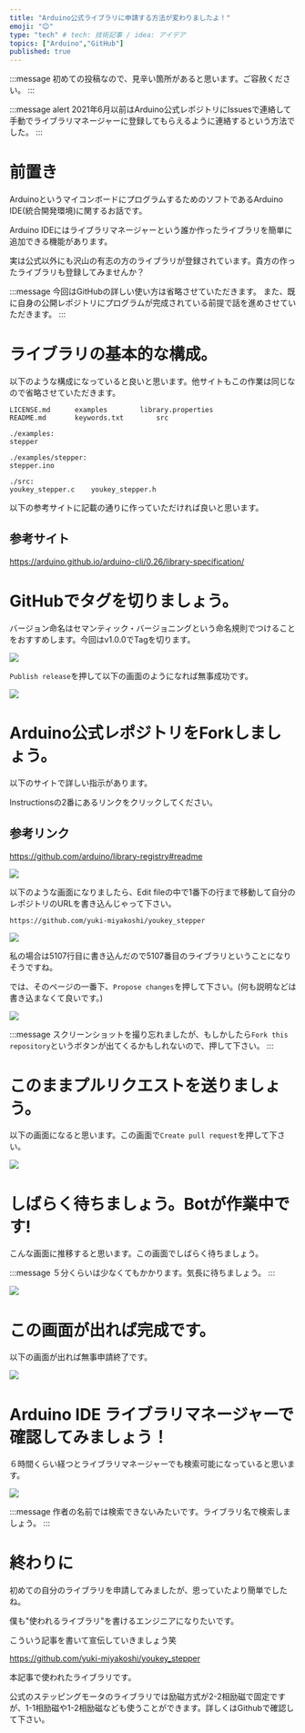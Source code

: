 ```yaml
---
title: "Arduino公式ライブラリに申請する方法が変わりましたよ！"
emoji: "😊"
type: "tech" # tech: 技術記事 / idea: アイデア
topics: ["Arduino","GitHub"]
published: true
---
```

:::message
初めての投稿なので、見辛い箇所があると思います。ご容赦ください。
:::

:::message alert
2021年6月以前はArduino公式レポジトリにIssuesで連絡して手動でライブラリマネージャーに登録してもらえるように連絡するという方法でした。
:::
# 前置き

ArduinoというマイコンボードにプログラムするためのソフトであるArduino IDE(統合開発環境)に関するお話です。

Arduino IDEにはライブラリマネージャーという誰か作ったライブラリを簡単に追加できる機能があります。

実は公式以外にも沢山の有志の方のライブラリが登録されています。貴方の作ったライブラリも登録してみませんか？

:::message
今回はGitHubの詳しい使い方は省略させていただきます。
また、既に自身の公開レポジトリにプログラムが完成されている前提で話を進めさせていただきます。
:::

# ライブラリの基本的な構成。

以下のような構成になっていると良いと思います。他サイトもこの作業は同じなので省略させていただきます。

```
LICENSE.md		examples		library.properties
README.md		keywords.txt		src

./examples:
stepper

./examples/stepper:
stepper.ino

./src:
youkey_stepper.c	youkey_stepper.h
```

以下の参考サイトに記載の通りに作っていただければ良いと思います。


## 参考サイト
https://arduino.github.io/arduino-cli/0.26/library-specification/

# GitHubでタグを切りましょう。

バージョン命名はセマンティック・バージョニングという命名規則でつけることをおすすめします。今回はv1.0.0でTagを切ります。

![](/images/image20220819163308_001.png)

`Publish release`を押して以下の画面のようになれば無事成功です。

![](/images/image20220819163308_003.png)

# Arduino公式レポジトリをForkしましょう。 

以下のサイトで詳しい指示があります。

Instructionsの2番にあるリンクをクリックしてください。

## 参考リンク
https://github.com/arduino/library-registry#readme

![](/images/image20220819163308_004.png)

以下のような画面になりましたら、Edit fileの中で1番下の行まで移動して自分のレポジトリのURLを書き込んじゃって下さい。

```:私のレポジトリのURL
https://github.com/yuki-miyakoshi/youkey_stepper
```

![](/images/image20220819163308_005.png)

私の場合は5107行目に書き込んだので5107番目のライブラリということになりそうですね。

では、そのページの一番下、`Propose changes`を押して下さい。(何も説明などは書き込まなくて良いです。)

![](/images/image20220819173634_001.png)

:::message
スクリーンショットを撮り忘れましたが、もしかしたら`Fork this repository`というボタンが出てくるかもしれないので、押して下さい。
:::

# このままプルリクエストを送りましょう。

以下の画面になると思います。この画面で`Create pull request`を押して下さい。

![](/images/image20220819163308_006.png)

# しばらく待ちましょう。Botが作業中です!

こんな画面に推移すると思います。この画面でしばらく待ちましょう。

:::message
５分くらいは少なくてもかかります。気長に待ちましょう。
:::

![](/images/image20220819163308_008.png)

# この画面が出れば完成です。

以下の画面が出れば無事申請終了です。

![](/images/image20220819163308_002.png)

# Arduino IDE ライブラリマネージャーで確認してみましょう！

６時間くらい経つとライブラリマネージャーでも検索可能になっていると思います。

![](/images/image20220819163308_009.png)

:::message
作者の名前では検索できないみたいです。ライブラリ名で検索しましょう。
:::

# 終わりに

初めての自分のライブラリを申請してみましたが、思っていたより簡単でしたね。

僕も"使われるライブラリ"を書けるエンジニアになりたいです。

こういう記事を書いて宣伝していきましょう笑

https://github.com/yuki-miyakoshi/youkey_stepper

本記事で使われたライブラリです。

公式のステッピングモータのライブラリでは励磁方式が2-2相励磁で固定ですが、1-1相励磁や1-2相励磁なども使うことができます。詳しくはGithubで確認して下さい。